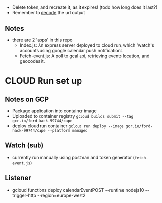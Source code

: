 # 
- Delete token, and recreate it, as it expires! (todo how long does it last?)
- Remember to [decode](https://urldecode.org/) the url output

## Notes
- there are 2 'apps' in this repo
  - Index.js: An express server deployed to cloud run, which 'watch's accounts using google calendar push notifications
  - Fetch-event.js: A poll to gcal api, retrieving events location, and geocodes it.

# CLOUD Run set up
## Notes on GCP
- Package application into container image
- Uploaded to container registry `gcloud builds submit --tag gcr.io/ford-hack-99744/cape`
- deploy cloud run container `gcloud run deploy --image gcr.io/ford-hack-99744/cape --platform managed`
## Watch (sub)
- currently run manually using postman and token generator (`fetch-event.js`)
## Listener
- gcloud functions deploy calendarEventPOST --runtime nodejs10 --trigger-http --region=europe-west2